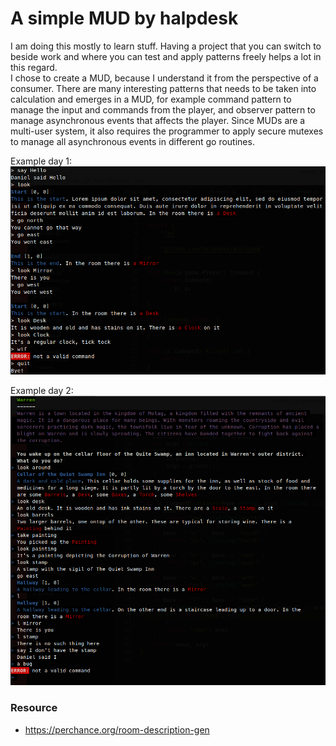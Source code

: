 # A simple MUD by halpdesk

I am doing this mostly to learn stuff. Having a project that you can switch to beside work and
where you can test and apply patterns freely helps a lot in this regard.  
I chose to create a MUD, because I understand it from the perspective of a consumer. There are
many interesting patterns that needs to be taken into calculation and emerges in a MUD, for 
example command pattern to manage the input and commands from the player, and observer pattern
to manage asynchronous events that affects the player. Since MUDs are a multi-user system, it
also requires the programmer to apply secure mutexes to manage all asynchronous events in 
different go routines.  
  
Example day 1:
![example.png](example.png)  
  
Example day 2:
![example-day2.png](example-day2.png)

### Resource

- https://perchance.org/room-description-gen
